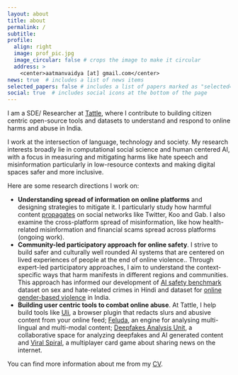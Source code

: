 ```yaml
---
layout: about
title: about
permalink: /
subtitle:
profile:
  align: right
  image: prof_pic.jpg
  image_circular: false # crops the image to make it circular
  address: >
    <center>aatmanvaidya [at] gmail.com</center>
news: true  # includes a list of news items
selected_papers: false # includes a list of papers marked as "selected={true}"
social: true  # includes social icons at the bottom of the page
---
```


I am a SDE/ Researcher at [Tattle](https://tattle.co.in/), where I contribute to building citizen centric open-source tools and datasets to understand and respond to online harms and abuse in India.

I work at the intersection of language, technology and society. My research interests broadly lie in computational social science and human centered AI, with a focus in measuring and mitigating harms like hate speech and misinformation particularly in low-resource contexts and making digital spaces safer and more inclusive.

Here are some research directions I work on:

- **Understanding spread of information on online platforms** and designing strategies to mitigate it. I particularly study how harmful content [propagates](https://aatmanvaidya.github.io/assets/papers/hate_spread_cods_comad.pdf) on social networks like Twitter, Koo and Gab. I also examine the cross-platform spread of misinformation, like how health-related misinformation and financial scams spread across platforms (ongoing work).  
- **Community-led participatory approach for online safety**. I strive to build safer and culturally well rounded AI systems that are centered on lived experiences of people at the end of online violence.. Through expert-led participatory approaches, I aim to understand the context-specific ways that harm manifests in different regions and communities. This approach has informed our development of [AI safety benchmark](https://aatmanvaidya.github.io/assets/papers/ai-safety-benchmark-dataset.pdf) dataset on sex and hate-related crimes in Hindi and dataset for [online gender-based violence](https://arxiv.org/abs/2311.09086) in India.  
- **Building user centric tools to combat online abuse**. At Tattle, I help build tools like [Uli](https://uli.tattle.co.in/), a browser plugin that redacts slurs and abusive content from your online feed; [Feluda](https://github.com/tattle-made/feluda), an engine for analysing multi-lingual and multi-modal content; [Deepfakes Analysis Unit](https://github.com/tattle-made/dau-dashboard/), a collaborative space for analyzing deepfakes and AI generated content and [Viral Spiral](https://tattle.co.in/products/viral-spiral/), a multiplayer card game about sharing news on the internet.

You can find more information about me from my [CV](https://aatmanvaidya.github.io/assets/cv.pdf).
